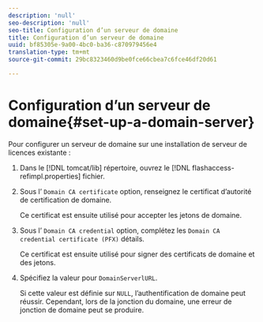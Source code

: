 ```yaml
---
description: 'null'
seo-description: 'null'
seo-title: Configuration d’un serveur de domaine
title: Configuration d’un serveur de domaine
uuid: bf85305e-9a00-4bc0-ba36-c870979456e4
translation-type: tm+mt
source-git-commit: 29bc8323460d9be0fce66cbea7c6fce46df20d61

---
```



# Configuration d’un serveur de domaine{#set-up-a-domain-server}

Pour configurer un serveur de domaine sur une installation de serveur de licences existante :

1. Dans le [!DNL tomcat/lib] répertoire, ouvrez le [!DNL flashaccess-refimpl.properties] fichier.
1. Sous l’ `Domain CA certificate` option, renseignez le certificat d’autorité de certification de domaine.

   Ce certificat est ensuite utilisé pour accepter les jetons de domaine.
1. Sous l’ `Domain CA credential` option, complétez les `Domain CA credential certificate (PFX)` détails.

   Ce certificat est ensuite utilisé pour signer des certificats de domaine et des jetons.
1. Spécifiez la valeur pour `DomainServerlURL`.

   Si cette valeur est définie sur `NULL`, l’authentification de domaine peut réussir. Cependant, lors de la jonction du domaine, une erreur de jonction de domaine peut se produire.

